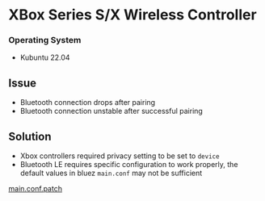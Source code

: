 # XBox Series S/X Wireless Controller

###  Operating System
* Kubuntu 22.04

## Issue
* Bluetooth connection drops after pairing
* Bluetooth connection unstable after successful pairing


## Solution
* Xbox controllers required privacy setting to be set to `device`
* Bluetooth LE requires specific configuration to work properly, the default values in bluez `main.conf` may not be sufficient

[main.conf.patch](./etc/bluetooth/main.conf.diff.patch)